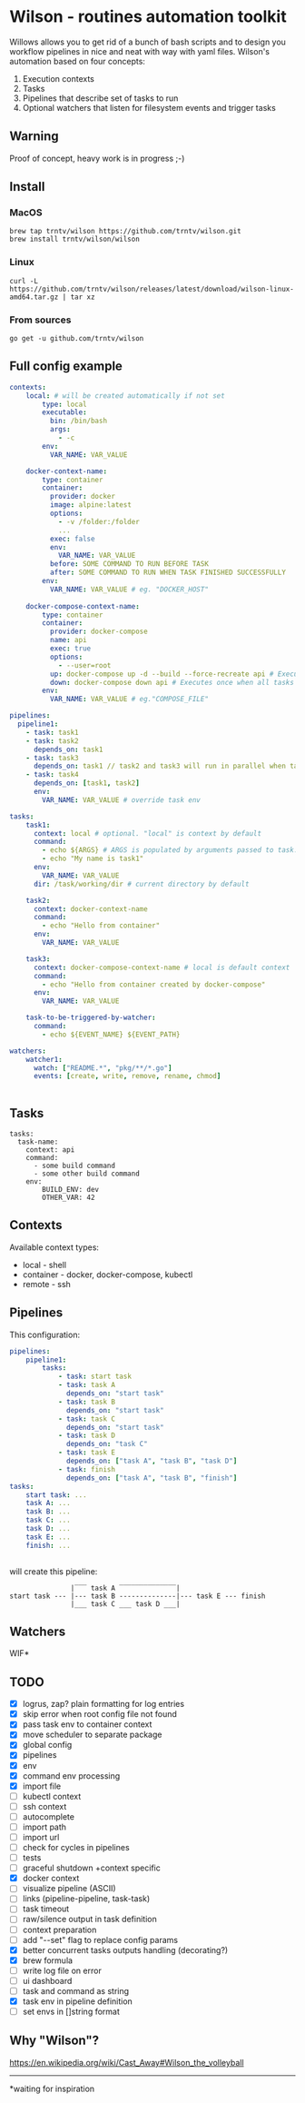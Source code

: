 # Wilson - routines automation toolkit
Willows allows you to get rid of a bunch of bash scripts and to design you workflow pipelines in nice and neat with way 
with yaml files. Wilson's automation based on four concepts:
1. Execution contexts
2. Tasks
3. Pipelines that describe set of tasks to run
4. Optional watchers that listen for filesystem events and trigger tasks

## Warning
Proof of concept, heavy work is in progress ;-)

## Install
### MacOS
```
brew tap trntv/wilson https://github.com/trntv/wilson.git
brew install trntv/wilson/wilson
```
### Linux
```
curl -L https://github.com/trntv/wilson/releases/latest/download/wilson-linux-amd64.tar.gz | tar xz
```
### From sources
```
go get -u github.com/trntv/wilson
```

## Full config example
```yaml
contexts:
    local: # will be created automatically if not set
        type: local
        executable:
          bin: /bin/bash
          args: 
            - -c
        env:
          VAR_NAME: VAR_VALUE

    docker-context-name:
        type: container
        container:
          provider: docker
          image: alpine:latest
          options:
            - -v /folder:/folder
            ...
          exec: false
          env:
            VAR_NAME: VAR_VALUE
          before: SOME COMMAND TO RUN BEFORE TASK 
          after: SOME COMMAND TO RUN WHEN TASK FINISHED SUCCESSFULLY 
        env:
          VAR_NAME: VAR_VALUE # eg. "DOCKER_HOST"
    
    docker-compose-context-name:
        type: container
        container:
          provider: docker-compose
          name: api
          exec: true
          options:
            - --user=root
          up: docker-compose up -d --build --force-recreate api # Executes once before first context usage
          down: docker-compose down api # Executes once when all tasks done
        env:
          VAR_NAME: VAR_VALUE # eg."COMPOSE_FILE"

pipelines:
  pipeline1:
    - task: task1
    - task: task2
      depends_on: task1
    - task: task3 
      depends_on: task1 // task2 and task3 will run in parallel when task1 finished
    - task: task4
      depends_on: [task1, task2]
      env:
        VAR_NAME: VAR_VALUE # override task env

tasks:
    task1:
      context: local # optional. "local" is context by default
      command:
        - echo ${ARGS} # ARGS is populated by arguments passed to task. eg. wilson run task task1 -- arg1 arg2
        - echo "My name is task1"
      env:
        VAR_NAME: VAR_VALUE
      dir: /task/working/dir # current directory by default

    task2:
      context: docker-context-name
      command:
        - echo "Hello from container"
      env:
        VAR_NAME: VAR_VALUE

    task3:
      context: docker-compose-context-name # local is default context
      command:
        - echo "Hello from container created by docker-compose"
      env:
        VAR_NAME: VAR_VALUE

    task-to-be-triggered-by-watcher:
      command:
        - echo ${EVENT_NAME} ${EVENT_PATH}

watchers:
    watcher1:
      watch: ["README.*", "pkg/**/*.go"]
      events: [create, write, remove, rename, chmod]
      
```

## Tasks
```
tasks:
  task-name:
    context: api
    command:
      - some build command
      - some other build command
    env:
        BUILD_ENV: dev
        OTHER_VAR: 42  
```

## Contexts
Available context types:
- local - shell
- container - docker, docker-compose, kubectl
- remote - ssh

## Pipelines
This configuration:
```yaml
pipelines:
    pipeline1:
        tasks:
            - task: start task
            - task: task A
              depends_on: "start task"
            - task: task B
              depends_on: "start task"
            - task: task C
              depends_on: "start task"
            - task: task D
              depends_on: "task C"
            - task: task E
              depends_on: ["task A", "task B", "task D"]
            - task: finish
              depends_on: ["task A", "task B", "finish"]
tasks:
    start task: ...
    task A: ...
    task B: ...
    task C: ...
    task D: ...
    task E: ...
    finish: ...
    
```
will create this pipeline:
```
               |‾‾‾ task A ‾‾‾‾‾‾‾‾‾‾‾‾‾‾|
start task --- |--- task B --------------|--- task E --- finish
               |___ task C ___ task D ___|
```

## Watchers
WIF*

## TODO
 - [x] logrus, zap? plain formatting for log entries
 - [x] skip error when root config file not found
 - [x] pass task env to container context
 - [x] move scheduler to separate package
 - [x] global config
 - [x] pipelines
 - [x] env
 - [x] command env processing
 - [x] import file
 - [ ] kubectl context
 - [ ] ssh context
 - [ ] autocomplete
 - [ ] import path
 - [ ] import url
 - [ ] check for cycles in pipelines
 - [ ] tests
 - [ ] graceful shutdown +context specific
 - [x] docker context
 - [ ] visualize pipeline (ASCII)
 - [ ] links (pipeline-pipeline, task-task)
 - [ ] task timeout
 - [ ] raw/silence output in task definition
 - [ ] context preparation
 - [ ] add "--set" flag to replace config params
 - [x] better concurrent tasks outputs handling (decorating?)
 - [X] brew formula
 - [ ] write log file on error
 - [ ] ui dashboard
 - [ ] task and command as string
 - [x] task env in pipeline definition
 - [ ] set envs in []string format

## Why "Wilson"?
https://en.wikipedia.org/wiki/Cast_Away#Wilson_the_volleyball

---
*waiting for inspiration
